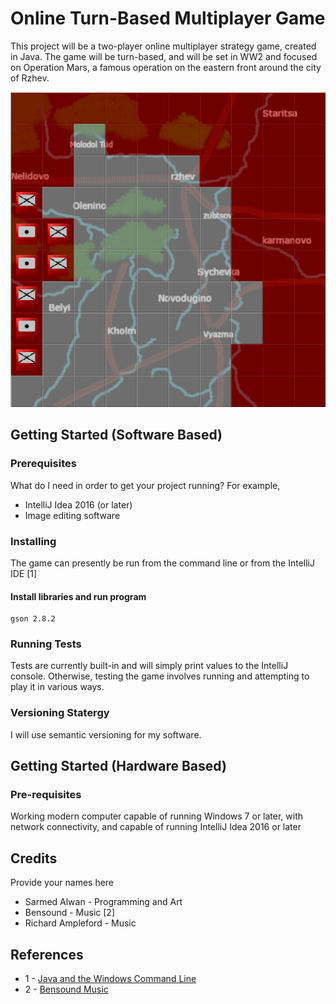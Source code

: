 # Online Turn-Based Multiplayer Game
This project will be a two-player online multiplayer strategy game, created in Java. The game will be turn-based, 
and will be set in WW2 and focused on Operation Mars, a famous operation on the eastern front around the city of Rzhev.

![](src/sarmed_ce301_game.png)

## Getting Started (Software Based)

### Prerequisites
What do I need in order to get your project running? For example,
* IntelliJ Idea 2016 (or later)
* Image editing software

### Installing

The game can presently be run from the command line or from the IntelliJ IDE [1]

#### Install libraries and run program

```
gson 2.8.2
```

### Running Tests

Tests are currently built-in and will simply print values to the IntelliJ console. Otherwise, testing the game involves running and attempting to play it in various ways.

### Versioning Statergy
I will use semantic versioning for my software.

## Getting Started (Hardware Based)

### Pre-requisites

Working modern computer capable of running Windows 7 or later, with network connectivity, and capable of running IntelliJ Idea 2016 or later

## Credits
Provide your names here
* Sarmed Alwan - Programming and Art
* Bensound - Music [2]
* Richard Ampleford - Music

## References
* 1 - [Java and the Windows Command Line](https://introcs.cs.princeton.edu/java/15inout/windows-cmd.html)
* 2 - [Bensound Music](https://www.bensound.com/royalty-free-music/track/instinct)